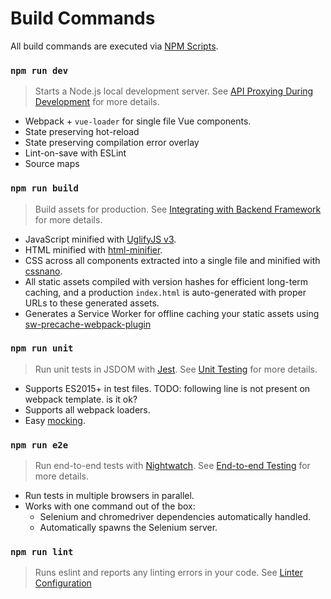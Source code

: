 # Build Commands

All build commands are executed via [NPM Scripts](https://docs.npmjs.com/misc/scripts).

### `npm run dev`

> Starts a Node.js local development server. See [API Proxying During Development](proxy.md) for more details.

- Webpack + `vue-loader` for single file Vue components.
- State preserving hot-reload
- State preserving compilation error overlay
- Lint-on-save with ESLint
- Source maps

### `npm run build`

> Build assets for production. See [Integrating with Backend Framework](backend.md) for more details.

- JavaScript minified with [UglifyJS v3](https://github.com/mishoo/UglifyJS2/tree/harmony).
- HTML minified with [html-minifier](https://github.com/kangax/html-minifier).
- CSS across all components extracted into a single file and minified with [cssnano](https://github.com/ben-eb/cssnano).
- All static assets compiled with version hashes for efficient long-term caching, and a production `index.html` is auto-generated with proper URLs to these generated assets.
- Generates a Service Worker for offline caching your static assets using [sw-precache-webpack-plugin](https://www.npmjs.com/package/sw-precache-webpack-plugin)

### `npm run unit`

> Run unit tests in JSDOM with [Jest](https://facebook.github.io/jest/docs/getting-started.html). See [Unit Testing](unit.md) for more details.

- Supports ES2015+ in test files.
TODO: following line is not present on webpack template. is it ok?
- Supports all webpack loaders.
- Easy [mocking](https://facebook.github.io/jest/docs/mock-functions.html).

### `npm run e2e`

> Run end-to-end tests with [Nightwatch](http://nightwatchjs.org/). See [End-to-end Testing](e2e.md) for more details.

- Run tests in multiple browsers in parallel.
- Works with one command out of the box:
  - Selenium and chromedriver dependencies automatically handled.
  - Automatically spawns the Selenium server.

### `npm run lint`

> Runs eslint and reports any linting errors in your code. See [Linter Configuration](linter.md)
